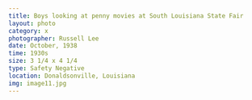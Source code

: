```yaml
---
title: Boys looking at penny movies at South Louisiana State Fair
layout: photo
category: x
photographer: Russell Lee
date: October, 1938
time: 1930s
size: 3 1/4 x 4 1/4
type: Safety Negative
location: Donaldsonville, Louisiana
img: image11.jpg
---
```


